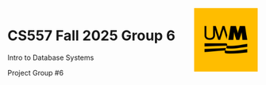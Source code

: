 <img src="./uwm.png" align="right" width="128">

# CS557 Fall 2025 Group 6

Intro to Database Systems

Project Group \#6

